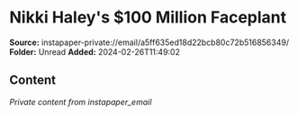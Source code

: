 # Nikki Haley's $100 Million Faceplant

**Source:** instapaper-private://email/a5ff635ed18d22bcb80c72b516856349/
**Folder:** Unread
**Added:** 2024-02-26T11:49:02




## Content
*Private content from instapaper_email*
